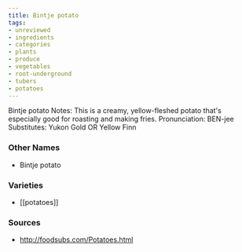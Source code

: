 ```yaml
---
title: Bintje potato
tags:
- unreviewed
- ingredients
- categories
- plants
- produce
- vegetables
- root-underground
- tubers
- potatoes
---
```

Bintje potato Notes: This is a creamy, yellow-fleshed potato that's especially good for roasting and making fries. Pronunciation: BEN-jee Substitutes: Yukon Gold OR Yellow Finn

### Other Names

* Bintje potato

### Varieties

* [[potatoes]]

### Sources
* http://foodsubs.com/Potatoes.html
